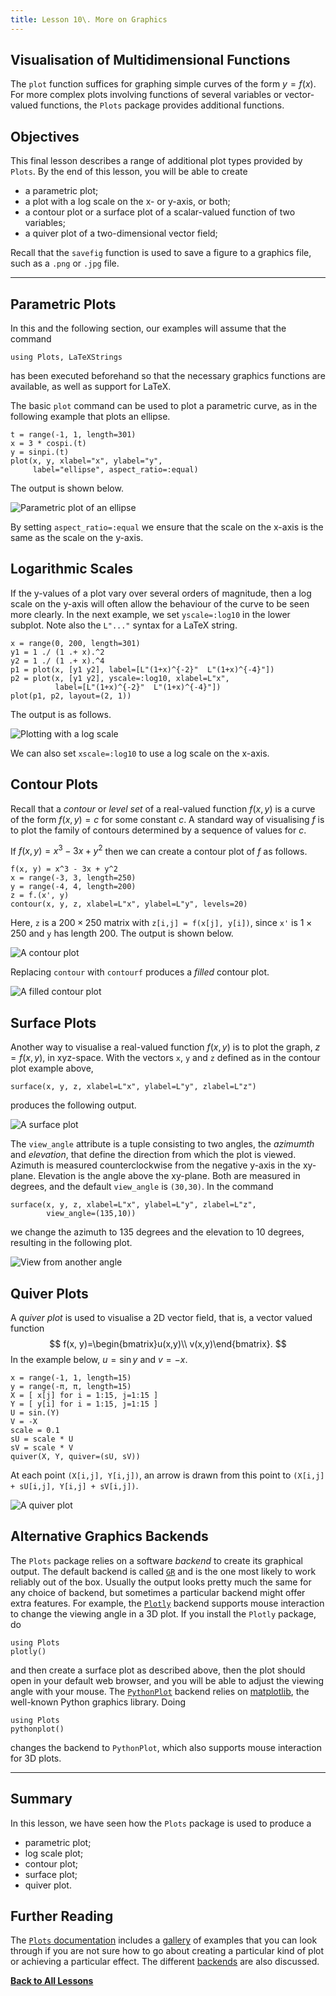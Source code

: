 ```yaml
---
title: Lesson 10\. More on Graphics
---
```


## Visualisation of Multidimensional Functions

The `plot` function suffices for graphing simple curves of the form $y=f(x)$.
For more complex plots involving functions of several variables or 
vector-valued functions, the `Plots` package provides additional functions.

## Objectives

This final lesson describes a range of additional plot types provided by
`Plots`.  By the end of this lesson, you will be able to create

* a parametric plot;
* a plot with a log scale on the x- or y-axis, or both;
* a contour plot or a surface plot of a scalar-valued function of 
two variables;
* a quiver plot of a two-dimensional vector field;

Recall that the `savefig` function is used to save a figure to a graphics
file, such as a `.png` or `.jpg` file.

* * *

## Parametric Plots

In this and the following section, our examples will assume that the 
command
```
using Plots, LaTeXStrings
```
has been executed beforehand so that the necessary graphics functions are
available, as well as support for LaTeX.

The basic `plot` command can be used to plot a parametric curve, as in the
following example that plots an ellipse.
```
t = range(-1, 1, length=301)
x = 3 * cospi.(t)
y = sinpi.(t)
plot(x, y, xlabel="x", ylabel="y", 
     label="ellipse", aspect_ratio=:equal)
```
The output is shown below.

![Parametric plot of an ellipse](../resources/ellipse.png)

By setting `aspect_ratio=:equal` we ensure that the scale on the x-axis
is the same as the scale on the y-axis.

## Logarithmic Scales

If the y-values of a plot vary over several orders of magnitude, then a log
scale on the y-axis will often allow the behaviour of the curve to be seen
more clearly.  In the next example, we set `yscale=:log10` in the lower
subplot.  Note also the `L"..."` syntax for a LaTeX string.
```
x = range(0, 200, length=301)
y1 = 1 ./ (1 .+ x).^2
y2 = 1 ./ (1 .+ x).^4
p1 = plot(x, [y1 y2], label=[L"(1+x)^{-2}"  L"(1+x)^{-4}"])
p2 = plot(x, [y1 y2], yscale=:log10, xlabel=L"x",
          label=[L"(1+x)^{-2}"  L"(1+x)^{-4}"])
plot(p1, p2, layout=(2, 1))
```
The output is as follows.

![Plotting with a log scale](../resources/semilogy.png)

We can also set `xscale=:log10` to use a log scale on the x-axis.

## Contour Plots

Recall that a *contour* or *level set* of a real-valued function $f(x,y)$ is a
curve of the form $f(x,y)=c$ for some constant $c$.  A standard way of
visualising $f$ is to plot the family of contours determined by a sequence
of values for $c$.

If $f(x,y)=x^3-3x+y^2$ then we can create a contour plot of $f$ as follows.
```
f(x, y) = x^3 - 3x + y^2
x = range(-3, 3, length=250)
y = range(-4, 4, length=200)
z = f.(x', y)
contour(x, y, z, xlabel=L"x", ylabel=L"y", levels=20)
```
Here, `z` is a $200\times250$ matrix with `z[i,j] = f(x[j], y[i])`, since 
`x'` is $1\times250$ and `y` has length $200$.  The output is shown below.

![A contour plot](../resources/contour.png)

Replacing `contour` with `contourf` produces a *filled* contour plot.

![A filled contour plot](../resources/contourf.png)

## Surface Plots

Another way to visualise a real-valued function $f(x, y)$ is to plot
the graph, $z=f(x,y)$, in xyz-space.  With the vectors `x`, `y` and `z` 
defined as in the contour plot example above,
```
surface(x, y, z, xlabel=L"x", ylabel=L"y", zlabel=L"z")
```
produces the following output.

![A surface plot](../resources/surface.png)

The `view_angle` attribute is a tuple consisting to two angles, the
*azimumth* and *elevation*, that define the direction from which the
plot is viewed.  Azimuth is measured counterclockwise from the 
negative y-axis in the xy-plane.  Elevation is the angle above the
xy-plane.  Both are measured in degrees, and the default `view_angle` is
`(30,30)`.  In the command
```
surface(x, y, z, xlabel=L"x", ylabel=L"y", zlabel=L"z",
        view_angle=(135,10))
```
we change the azimuth to $135$ degrees and the elevation to $10$ degrees,
resulting in the following plot.

![View from another angle](../resources/surface_view_angle.png)

## Quiver Plots

A *quiver plot* is used to visualise a 2D vector field, that is, a
vector valued function 
$$
f(x, y)=\begin{bmatrix}u(x,y)\\ v(x,y)\end{bmatrix}.
$$
In the example below, $u=\sin y$ and $v=-x$.
```
x = range(-1, 1, length=15)
y = range(-π, π, length=15)
X = [ x[j] for i = 1:15, j=1:15 ]
Y = [ y[i] for i = 1:15, j=1:15 ]
U = sin.(Y)
V = -X
scale = 0.1
sU = scale * U
sV = scale * V
quiver(X, Y, quiver=(sU, sV))
```
At each point `(X[i,j], Y[i,j])`, an arrow is drawn from this point
to `(X[i,j] + sU[i,j], Y[i,j] + sV[i,j])`.

![A quiver plot](../resources/quiverplot.png)

## Alternative Graphics Backends

The `Plots` package relies on a software *backend* to create its graphical
output.  The default backend is called [`GR`](https://gr-framework.org/) and 
is the one most likely to work reliably out of the box.  Usually the output 
looks pretty much the same for any choice of backend, but sometimes a 
particular backend might offer extra features.  For example, the 
[`Plotly`](https://plotly.com/graphing-libraries/) backend supports mouse 
interaction to change the viewing angle in a 3D plot.  If you install the 
`Plotly` package, do
```
using Plots
plotly()
```
and then create a surface plot as described above, then the plot should open 
in your default web browser, and you will be able to adjust the viewing angle 
with your mouse.  The [`PythonPlot`](https://github.com/JuliaPy/PythonPlot.jl)
backend relies on [matplotlib](https://matplotlib.org/), the well-known
Python graphics library.  Doing
```
using Plots
pythonplot()
```
changes the backend to `PythonPlot`, which also supports mouse interaction
for 3D plots.

* * *

## Summary

In this lesson, we have seen how the `Plots` package is used to produce a

* parametric plot;
* log scale plot;
* contour plot;
* surface plot;
* quiver plot.

## Further Reading

The [`Plots` documentation](https://docs.juliaplots.org/latest/) includes a
[gallery](https://docs.juliaplots.org/latest/gallery/gr/) of examples that
you can look through if you are not sure how to go about creating a
particular kind of plot or achieving a particular effect.  The different
[backends](https://docs.juliaplots.org/stable/backends/) are also discussed.

[**Back to All Lessons**](../index.html)
